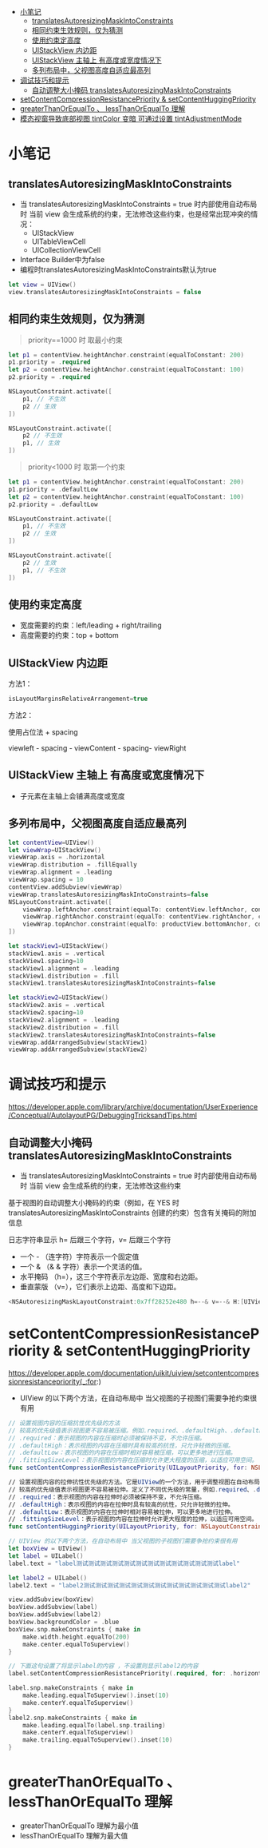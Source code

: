 <!-- @import "[TOC]" {cmd="toc" depthFrom=1 depthTo=6 orderedList=false} -->

<!-- code_chunk_output -->

- [小笔记](#小笔记)
  - [translatesAutoresizingMaskIntoConstraints](#translatesautoresizingmaskintoconstraints)
  - [相同约束生效规则，仅为猜测](#相同约束生效规则仅为猜测)
  - [使用约束定高度](#使用约束定高度)
  - [UIStackView 内边距](#uistackview-内边距)
  - [UIStackView 主轴上 有高度或宽度情况下](#uistackview-主轴上-有高度或宽度情况下)
  - [多列布局中，父视图高度自适应最高列](#多列布局中父视图高度自适应最高列)
- [调试技巧和提示](#调试技巧和提示)
  - [自动调整大小掩码 translatesAutoresizingMaskIntoConstraints](#自动调整大小掩码-translatesautoresizingmaskintoconstraints)
- [setContentCompressionResistancePriority & setContentHuggingPriority](#setcontentcompressionresistancepriority--setcontenthuggingpriority)
- [greaterThanOrEqualTo 、 lessThanOrEqualTo 理解](#greaterthanorequalto---lessthanorequalto-理解)
- [模态视窗导致底部视图  tintColor 变暗 可通过设置 tintAdjustmentMode](#模态视窗导致底部视图--tintcolor-变暗-可通过设置-tintadjustmentmode)

<!-- /code_chunk_output -->

# 小笔记

## translatesAutoresizingMaskIntoConstraints

- 当 translatesAutoresizingMaskIntoConstraints = true 时内部使用自动布局时 当前 view 会生成系统的约束，无法修改这些约束，也是经常出现冲突的情况：
  - UIStackView
  - UITableViewCell
  - UICollectionViewCell
- Interface Builder中为false
- 编程时translatesAutoresizingMaskIntoConstraints默认为true

```swift
let view = UIView()
view.translatesAutoresizingMaskIntoConstraints = false
```

## 相同约束生效规则，仅为猜测

> priority==1000 时 取最小约束

```swift
let p1 = contentView.heightAnchor.constraint(equalToConstant: 200) 
p1.priority = .required
let p2 = contentView.heightAnchor.constraint(equalToConstant: 100)
p2.priority = .required

NSLayoutConstraint.activate([
    p1, // 不生效
    p2 // 生效
])

NSLayoutConstraint.activate([
    p2 // 不生效
    p1, // 生效    
])
```

> priority<1000 时 取第一个约束

```swift
let p1 = contentView.heightAnchor.constraint(equalToConstant: 200)
p1.priority = .defaultLow
let p2 = contentView.heightAnchor.constraint(equalToConstant: 100)
p2.priority = .defaultLow

NSLayoutConstraint.activate([
    p1, // 不生效
    p2 // 生效
])

NSLayoutConstraint.activate([
    p2 // 生效 
    p1, // 不生效
])
```

## 使用约束定高度

- 宽度需要的约束：left/leading + right/trailing
- 高度需要的约束：top + bottom

## UIStackView 内边距

方法1：

```swift
isLayoutMarginsRelativeArrangement=true
```

方法2：

使用占位法 + spacing

viewleft - spacing - viewContent - spacing- viewRight

## UIStackView 主轴上 有高度或宽度情况下

- 子元素在主轴上会铺满高度或宽度

## 多列布局中，父视图高度自适应最高列

```swift
let contentView=UIView()
let viewWrap=UIStackView()
viewWrap.axis = .horizontal
viewWrap.distribution = .fillEqually
viewWrap.alignment = .leading
viewWrap.spacing = 10
contentView.addSubview(viewWrap)
viewWrap.translatesAutoresizingMaskIntoConstraints=false
NSLayoutConstraint.activate([
    viewWrap.leftAnchor.constraint(equalTo: contentView.leftAnchor, constant: 10),
    viewWrap.rightAnchor.constraint(equalTo: contentView.rightAnchor, constant: -10),
    viewWrap.topAnchor.constraint(equalTo: productView.bottomAnchor, constant: 10)
])

let stackView1=UIStackView()
stackView1.axis = .vertical
stackView1.spacing=10
stackView1.alignment = .leading
stackView1.distribution = .fill
stackView1.translatesAutoresizingMaskIntoConstraints=false

let stackView2=UIStackView()
stackView2.axis = .vertical
stackView2.spacing=10
stackView2.alignment = .leading
stackView2.distribution = .fill
stackView2.translatesAutoresizingMaskIntoConstraints=false
viewWrap.addArrangedSubview(stackView1)
viewWrap.addArrangedSubview(stackView2)
```

# 调试技巧和提示

<https://developer.apple.com/library/archive/documentation/UserExperience/Conceptual/AutolayoutPG/DebuggingTricksandTips.html>

## 自动调整大小掩码 translatesAutoresizingMaskIntoConstraints

- 当 translatesAutoresizingMaskIntoConstraints = true 时内部使用自动布局时 当前 view 会生成系统的约束，无法修改这些约束

基于视图的自动调整大小掩码的约束（例如，在 YES 时 translatesAutoresizingMaskIntoConstraints 创建的约束）包含有关掩码的附加信息

日志字符串显示 h= 后跟三个字符，v= 后跟三个字符

- 一个 - （连字符）字符表示一个固定值
- 一个 & （& & 字符）表示一个灵活的值。
- 水平掩码 （h=），这三个字符表示左边距、宽度和右边距。
- 垂直蒙版 （v=），它们表示上边距、高度和下边距。

```swift
<NSAutoresizingMaskLayoutConstraint:0x7ff28252e480 h=--& v=--& H:[UIView:0x7ff282617cc0(50)]>"
```

# setContentCompressionResistancePriority & setContentHuggingPriority

<https://developer.apple.com/documentation/uikit/uiview/setcontentcompressionresistancepriority(_:for>:)

- UIView 的以下两个方法，在自动布局中 当父视图的子视图们需要争抢约束很有用

```swift
// 设置视图内容的压缩抗性优先级的方法
// 较高的优先级值表示视图更不容易被压缩。例如.required、.defaultHigh、.defaultLow等。
// .required：表示视图的内容在压缩时必须被保持不变，不允许压缩。
// .defaultHigh：表示视图的内容在压缩时具有较高的抗性，只允许轻微的压缩。
// .defaultLow：表示视图的内容在压缩时相对容易被压缩，可以更多地进行压缩。
// .fittingSizeLevel：表示视图的内容在压缩时允许更大程度的压缩，以适应可用空间。
func setContentCompressionResistancePriority(UILayoutPriority, for: NSLayoutConstraint.Axis)

// 设置视图内容的拉伸抗性优先级的方法。它是UIView的一个方法，用于调整视图在自动布局中的行为
// 较高的优先级值表示视图更不容易被拉伸。定义了不同优先级的常量，例如.required、.defaultHigh、.defaultLow等。
// .required：表示视图的内容在拉伸时必须被保持不变，不允许压缩。
// .defaultHigh：表示视图的内容在拉伸时具有较高的抗性，只允许轻微的拉伸。
// .defaultLow：表示视图的内容在拉伸时相对容易被拉伸，可以更多地进行拉伸。
// .fittingSizeLevel：表示视图的内容在拉伸时允许更大程度的拉伸，以适应可用空间。
func setContentHuggingPriority(UILayoutPriority, for: NSLayoutConstraint.Axis)
```

```swift
// UIView 的以下两个方法，在自动布局中 当父视图的子视图们需要争抢约束很有用
let boxView = UIView()
let label = UILabel()
label.text = "label测试测试测试测试测试测试测试测试测试测试测试测试label"

let label2 = UILabel()
label2.text = "label2测试测试测试测试测试测试测试测试测试测试测试测试label2"

view.addSubview(boxView)
boxView.addSubview(label)
boxView.addSubview(label2)
boxView.backgroundColor = .blue
boxView.snp.makeConstraints { make in
    make.width.height.equalTo(200)
    make.center.equalToSuperview()
}

// 下面这句设置了将显示label的内容 ，不设置则显示label2的内容
label.setContentCompressionResistancePriority(.required, for: .horizontal)

label.snp.makeConstraints { make in
    make.leading.equalToSuperview().inset(10)
    make.centerY.equalToSuperview()
}
label2.snp.makeConstraints { make in
    make.leading.equalTo(label.snp.trailing)
    make.centerY.equalToSuperview()
    make.trailing.equalToSuperview().inset(10)
}
```

# greaterThanOrEqualTo 、 lessThanOrEqualTo 理解

- greaterThanOrEqualTo 理解为最小值
- lessThanOrEqualTo 理解为最大值

